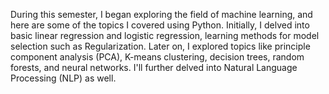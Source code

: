 During this semester, I began exploring the field of machine learning, and here are some of the topics I covered using Python. 
Initially, I delved into basic linear regression and logistic regression, learning methods for model selection such as Regularization. 
Later on, I explored topics like principle component analysis (PCA), K-means clustering, decision trees, random forests, and neural networks.
I'll further delved into Natural Language Processing (NLP) as well.
